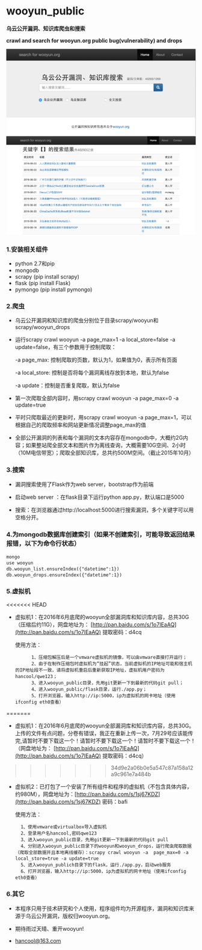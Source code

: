 # wooyun_public 
**乌云公开漏洞、知识库爬虫和搜索**

**crawl and search for wooyun.org public bug(vulnerability) and drops**

![index](index.png)
![search](search.png)

### 1.安装相关组件
+ python 2.7和pip
+ mongodb
+ scrapy (pip install scrapy)
+ flask (pip install Flask)
+ pymongo (pip install pymongo) 

### 2.爬虫

+ 乌云公开漏洞和知识库的爬虫分别位于目录scrapy/wooyun和scrapy/wooyun_drops

+ 运行scrapy crawl wooyun -a page_max=1  -a local_store=false -a update=false，有三个参数用于控制爬取：

    -a page_max: 控制爬取的页数，默认为1，如果值为0，表示所有页面
    
    -a local_store: 控制是否将每个漏洞离线存放到本地，默认为false
    
    -a update：控制是否重复爬取，默认为false
    
+ 第一次爬取全部内容时，用scrapy crawl wooyun -a page_max=0 -a update=true
  
+ 平时只爬取最近的更新时，用scrapy crawl wooyun -a page_max=1，可以根据自己的爬取频率和网站更新情况调整page_max的值
 
+ 全部公开漏洞的列表和每个漏洞的文本内容存在mongodb中，大概约2G内容；如果整站爬全部文本和图片作为离线查询，大概需要10G空间、2小时（10M电信带宽）；爬取全部知识库，总共约500M空间。（截止2015年10月）

### 3.搜索 
+ 漏洞搜索使用了Flask作为web server，bootstrap作为前端

+ 启动web server ：在flask目录下运行python app.py，默认端口是5000

+ 搜索：在浏览器通过http://localhost:5000进行搜索漏洞，多个关键字可以用空格分开。

### 4.为mongodb数据库创建索引（如果不创建索引，可能导致返回结果报错，以下为命令行状态）
	mongo
	use wooyun
	db.wooyun_list.ensureIndex({"datetime":1})
	db.wooyun_drops.ensureIndex({"datetime":1})

### 5.虚拟机

<<<<<<< HEAD
+ 虚拟机1：在2016年6月底爬的wooyun全部漏洞库和知识库内容，总共30G（压缩后约11G），网盘地址为： [http://pan.baidu.com/s/1o7IEaAQ](http://pan.baidu.com/s/1o7IEaAQ) 提取密码：d4cq 

	使用方法：
			
			1、压缩包解压后是一个vmware虚拟机的镜像，可以由vmware直接打开运行；
			2、由于在制作压缩包时虚拟机为“挂起”状态，当前虚拟机的IP地址可能和宿主机的IP地址段不一致，请将虚拟机重启后重新获取IP地址，虚拟机用户密码为hancool/qwe123；
			3、进入wooyun_public目录，先用git更新一下到最新的代码git pull；
			4、进入wooyun_public/flask目录，运行./app.py；
			5、打开浏览器，输入http://ip:5000，ip为虚拟机的网卡地址（使用ifconfig eth0查看）
		
=======
+ 虚拟机1：在2016年6月底爬的wooyun全部漏洞库和知识库内容，总共30G。上传的文件有点问题，分卷有错误，我正在重新上传一次，7月29号应该能传完,请暂时不要下载这一个！请暂时不要下载这一个！请暂时不要下载这一个！（网盘地址为： [http://pan.baidu.com/s/1o7IEaAQ](http://pan.baidu.com/s/1o7IEaAQ) 提取密码：d4cq） 
>>>>>>> 34d9e2a06b0e5a547c87a158a12a9c961e7a484b

+ 虚拟机2：已打包了一个安装了所有组件和程序的虚拟机（不包含具体内容，约980M），网盘地址为：[http://pan.baidu.com/s/1sj67KDZ](http://pan.baidu.com/s/1sj67KDZ) 密码：bafi
	
	使用方法：
		
		1、使用vmware或virtualbox导入虚拟机
		2、登录用户名hancool,密码qwe123
		3、进入wooyun_public目录，先用git更新一下到最新的代码git pull
		4、分别进入wooyun_public目录下的wooyun和wooyun_drops，运行爬虫爬取数据（爬取全部数据并且本地离线缓存）：scrapy crawl wooyun -a  page_max=0 -a local_store=true -a update=true
		5、进入wooyun_publich目录下的flask，运行./app.py，启动web服务
		6、打开浏览器，输入http://ip:5000，ip为虚拟机的网卡地址（使用ifconfig eth0查看）


### 6.其它

+ 本程序只用于技术研究和个人使用，程序组件均为开源程序，漏洞和知识库来源于乌云公开漏洞，版权归wooyun.org。

+ 期待雨过天晴、重开wooyun! 

+ hancool@163.com

